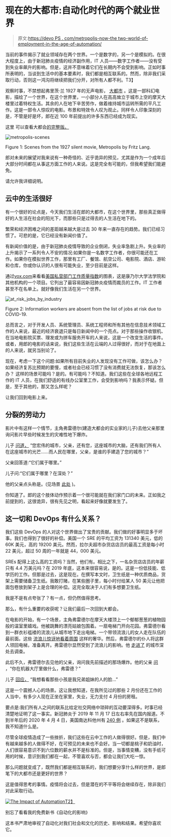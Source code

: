 # 现在的大都市:自动化时代的两个就业世界

> 原文:[https://devo PS . com/metropolis-now-the two-world-of-employment-in-the-age-of-automation/](https://devops.com/metropolis-now-the-two-worlds-of-employment-in-the-age-of-automation/)

当前的事件揭示了就业领域存在两个世界。一个是数字的，另一个是模拟的。在很大程度上，由于新冠肺炎疫情的经济副作用，IT 人员——数字工作者——没有受到失业率飙升的影响。但是，这并不意味着它们在长期内不会受到影响。正如时事所表明的，当谈到生活中的基本要素时，我们都是相互联系的。然而，除非我们采取行动，否则这一鸿沟将继续把我们分开，对所有人都不利。T3】

观察时事，不禁想起弗里茨·兰 1927 年的无声电影， [大都市](https://en.wikipedia.org/wiki/Metropolis_(1927_film)) 。这是一部科幻电影，描绘了一个世界，在这个世界里，一小部分人在高高耸立于城市上空的摩天大楼里过着特权生活。其余的人在地下辛苦劳作，做着维持城市运转所需的平凡工作。这是一部令人惊叹的电影。布景和特效令人叹为观止。同样令人印象深刻的是，不管是好是坏，郎在近 100 年前提出的许多东西已经成为现实。

这里 可以查看大都会[的完整版。](https://www.youtube.com/watch?v=AvtWDIZtrAE)

![metropolis-scenes](../Images/56fe9ae2bfe56c9fdd0fbe31de5a780c.png)

Figure 1: Scenes from the 1927 silent movie, Metropolis by Fritz Lang.

郎对未来的展望对我来说有一种奇怪的、近乎诡异的预见，尤其是作为一个成年后大部分时间都在从事这方面工作的人来说。这是完全有可能的，但我希望我们能避免。

请允许我详细说明。

## **云中的生活很好**

有一个很好的论点是，今天我们生活在郎的大都市，在这个世界里，那些真正做得好的人生活在社会的阳光下，而那些只是过得去的人生活在地下的[](https://www.usnews.com/news/elections/articles/2019-11-14/wealth-in-america-inequality-persists-in-household-wealth)。

繁荣和经济困难之间的差距越来越大是过去 30 年来一直存在的趋势。我们已经习惯了。可悲的是，它已经没有新闻价值了。

有新闻价值的是，由于新冠肺炎疫情导致的企业倒闭，失业率急剧上升。失业率的上升揭示了一系列令人不安的情况:如果你是一名数字工作者，你很可能还在工作。如果你在模拟世界工作，那里有工厂、餐馆、航空公司、电影院、酒店、游轮和仓库，你或你认识的人很有可能失业，至少目前是这样。

通过[vox.com](https://www.vox.com/policy-and-politics/2020/3/24/21191075/coronavirus-recession-worker-layoffs-unemployment-economy-restaurants-stimulus-bill)来看看[美国私营部门工作质量指数](https://www.jobqualityindex.com/)的图表，这是康乃尔大学法学院和其他机构的一个项目。它列出了最容易因新冠肺炎疫情而裁员的工作。IT 工作者甚至不在名单上。就好像我们生活在另一个世界。

![at_risk_jobs_by_industry](../Images/9584fc926238ff5938a5cfa5ac374532.png)

Figure 2: Information workers are absent from the list of jobs at risk due to COVID-19.

总而言之，对于开发人员、系统管理员、系统工程师和所有其他在信息技术领域工作的人来说，最近的经济衰退只是每日新闻中的一个亮点。对于那些操作收银机、在当地电影院买票、理发或为拼车服务开车的人来说，这是一个改变生活的事件。或者，用郎的电影的话来说，我们这些生活在云端的人过得很好，而对于在地面上的人来说，就另当别论了。

现在，考虑一下这个问题:如果所有目前失业的人发现没有工作可做，该怎么办？如果经济复苏比预期的要慢，或者社会已经习惯了没有消费就无法恢复，那该怎么办？ 这样的场景可能吗？是的。有可能吗？不知道。我们这些在全球各地远程工作的 IT 人员，在我们舒适的有线办公室里工作，会受到影响吗？我表示怀疑。但是，至于其他的，那又怎么样呢？

让我们回到电影上来。

## 分裂的劳动力

影片中有这样一个情节，主角弗雷德尔(建造大都会的实业家的儿子)去他父亲那里询问影片早些时候发生的灾难性地下爆炸。

儿子 [问道，](https://youtu.be/AvtWDIZtrAE?t=1441) “您宏伟的城市，父亲，还有您，这座城市的大脑，还有我们所有人在这座城市的光芒……而人民在哪里，父亲，是谁的手建造了您的城市？”

父亲回答道:“它们属于哪里。”

儿子问:“它们属于哪里？在深处？”

他的父亲点头称是。(见场景 [此处](https://youtu.be/AvtWDIZtrAE?t=1505) )。

你知道了。郎的这个肢体动作预示着一个很可能就在我们家门口的未来。正如我之前提到的，这很诡异，很有先见之明，看起来好像就要发生了。

## **这一切和 DevOps 有什么关系？**

我们这些 DevOps 的人对这个世界做出了宝贵的贡献。我们做的好事明显多于坏事。我们也得到了很好的补偿。美国一个 SRE 的[](https://www.ziprecruiter.com/Salaries/Site-Reliability-Engineer-Salary)平均工资为 131340 美元，低的 60K 美元，高的 19200 美元。然而，拉尔夫超市杂货店店员的最高工资是每小时 22 美元，超过 50 周的一年就是 44，000 美元。

SREs 配得上这么高的工资吗？当然，他们有。相比之下，一名杂货店店员的年薪只有 4.4 万美元吗？在 2019 年底，这本来很容易说，是的。这是一份低技能、低学历的工作。但那是过去，这是现在。在撰写本文时，卫生纸是一种优质商品，货架上需要储备卫生纸。我敢打赌，在某些圈子里，每小时付给某人 50 美元让他把面包卷放到架子上是合理的补偿。这完全取决于人们有多想要卫生纸。

我是不是有点夸张了？有一点，但仍然值得思考。

那么，有什么重要的收获呢？让我们最后一次回到大都会。

在电影的开始，有一个场景[](https://youtu.be/AvtWDIZtrAE?t=499)，主角弗雷德尔在摩天大楼顶上一个郁郁葱葱的植物园般的温室里嬉戏。他被跳舞的漂亮姑娘包围着。一扇电梯门开向花园。弗雷德尔看到一群衣衫褴褛的流浪儿从城市地下走出电梯。一个带领流浪儿的女人走在队伍的最前面。这些 [流浪儿惊讶地看着周围](https://youtu.be/AvtWDIZtrAE?t=707) 这样的奢华。然后，弗雷德尔的仆人将这群人领回电梯，准备离开。弗雷德尔显然受到了流浪儿的影响。他 [走进了](https://youtu.be/AvtWDIZtrAE?t=829) 的城市深处去调查。

此后不久，弗雷德尔去见他的父亲，询问我先前描述的那场爆炸。他的父亲 [问](https://youtu.be/AvtWDIZtrAE?t=1393) ，“你在机器大厅里做什么，弗雷德？”

儿子 [回应，](https://youtu.be/AvtWDIZtrAE?t=1403) “我想看看那些小孩是我兄弟姐妹的人的脸…”

这是一个震撼人心的场景。这让我想知道，在我所见过的那些 2 月份还在工作的人当中，有多少人现在正坐在家里，失业，无力支付 4 月份的房租。

要点是:我们所有人之间的联系比给定社交网络中琐碎的互动要深得多。时事已经清楚地证明了这一事实。新冠肺炎于 2019 年 11 月 17 日左右率先在国内报道[](https://www.theguardian.com/world/2020/mar/13/first-covid-19-case-happened-in-november-china-government-records-show-report#maincontent)。不到半年后的 2020 年 4 月 4 日，美国南达科他州有 [240 例](https://www.argusleader.com/story/news/2020/04/05/coronavirus-28-positives-reported-increasing-240-cases/2950303001/) 。如果这不是联系，我不知道什么是。

尽管全球疫情造成了一些挫折，我们这些在云中工作的人做得很好。但是，我们中有越来越多的人做得不好，在可预见的未来也不会好。当一切都是桃子和奶油时，人们很容易意识不到六位数的薪水并不是标准的。但是，当事情变糟，没有手纸可用的时候，意识到我们都在一起，不管喜欢与否，都会让我们大吃一惊。

那么问题就变成了，既然我们都是相互联系的，我们想要分享什么样的世界，是郎笔下的大都市还是更好的世界？

这是值得思考的事情。疫情将会过去，但是潜在的不平等将会继续存在，除非我们对此采取行动。

[![The Impact of Automation](../Images/850f0fb1101e222b279683f9c1ce016c.png)T2】](https://accelst.com/the-impact-of-automation/)

别忘了看看我的免费新书《自动化的影响》

这本书严肃地审视了自动化对我们社会和文化的历史、影响和结果。希望你喜欢它。
